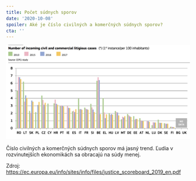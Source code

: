 ```yaml
---
title: Počet súdnych sporov
date: '2020-10-08'
spoiler: Aké je číslo civilných a komerčných súdnych sporov?
cta: ''
---
```


![Číslo civilných a komerčných súdnych sporov](./number-of-litigations.png)

Číslo civilných a komerčných súdnych sporov má jasný trend. Ľudia v rozvinutejších ekonomikách sa obracajú na súdy menej.

Zdroj: <https://ec.europa.eu/info/sites/info/files/justice_scoreboard_2019_en.pdf>
